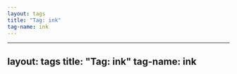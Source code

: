 ```yaml
---
layout: tags
title: "Tag: ink"
tag-name: ink
---
```

---
layout: tags
title: "Tag: ink"
tag-name: ink
---
